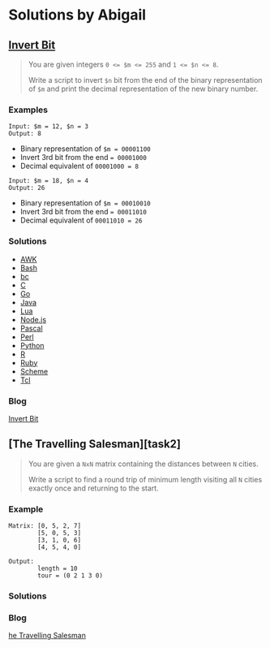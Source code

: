 # Solutions by Abigail
## [Invert Bit][task1]

[task1]: https://perlweeklychallenge.org/blog/perl-weekly-challenge-121/#TASK1

> You are given integers `0 <= $m <= 255` and `1 <= $n <= 8`.
>
> Write a script to invert `$n` bit from the end of the binary
> representation of `$m` and print the decimal representation of
> the new binary number.

### Examples
~~~~
Input: $m = 12, $n = 3
Output: 8
~~~~

* Binary representation of `$m = 00001100`
* Invert 3rd bit from the end `= 00001000`
* Decimal equivalent of `00001000 = 8`

~~~~
Input: $m = 18, $n = 4
Output: 26
~~~~

* Binary representation of `$m = 00010010`
* Invert 3rd bit from the end `= 00011010`
* Decimal equivalent of `00011010 = 26`


### Solutions
* [AWK](awk/ch-1.awk)
* [Bash](bash/ch-1.sh)
* [bc](bc/ch-1.bc)
* [C](c/ch-1.c)
* [Go](go/ch-1.go)
* [Java](java/ch-1.java)
* [Lua](lua/ch-1.lua)
* [Node.js](node/ch-1.js)
* [Pascal](pascal/ch-1.p)
* [Perl](perl/ch-1.pl)
* [Python](python/ch-1.py)
* [R](r/ch-1.r)
* [Ruby](ruby/ch-1.rb)
* [Scheme](scheme/ch-1.scm)
* [Tcl](tcl/ch-1.tcl)

### Blog
[Invert Bit][blog1]

## [The Travelling Salesman][task2]

> You are given a `NxN` matrix containing the distances between `N` cities.
>
> Write a script to find a round trip of minimum length visiting all `N`
> cities exactly once and returning to the start.

### Example
~~~~
Matrix: [0, 5, 2, 7]
        [5, 0, 5, 3]
        [3, 1, 0, 6]
        [4, 5, 4, 0]

Output:
        length = 10
        tour = (0 2 1 3 0)
~~~~

### Solutions

### Blog
[he Travelling Salesman][blog2]



[task1]: https://perlweeklychallenge.org/blog/perl-weekly-challenge-121/#TASK1
[task1]: https://perlweeklychallenge.org/blog/perl-weekly-challenge-121/#TASK2
[blog1]: https://abigail.github.io/HTML/Perl-Weekly-Challenge/week-121-1.html
[blog2]: https://abigail.github.io/HTML/Perl-Weekly-Challenge/week-121-2.html
